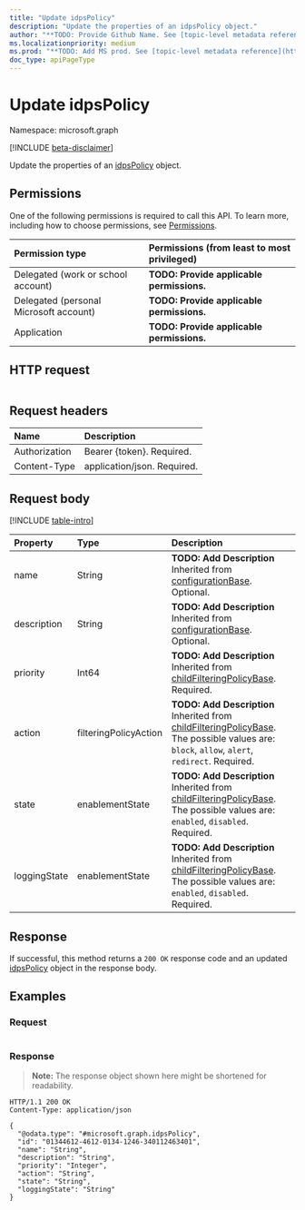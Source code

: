 ```yaml
---
title: "Update idpsPolicy"
description: "Update the properties of an idpsPolicy object."
author: "**TODO: Provide Github Name. See [topic-level metadata reference](https://msgo.azurewebsites.net/add/document/guidelines/metadata.html#topic-level-metadata)**"
ms.localizationpriority: medium
ms.prod: "**TODO: Add MS prod. See [topic-level metadata reference](https://msgo.azurewebsites.net/add/document/guidelines/metadata.html#topic-level-metadata)**"
doc_type: apiPageType
---
```


# Update idpsPolicy
Namespace: microsoft.graph

[!INCLUDE [beta-disclaimer](../../includes/beta-disclaimer.md)]

Update the properties of an [idpsPolicy](../resources/idpspolicy.md) object.

## Permissions
One of the following permissions is required to call this API. To learn more, including how to choose permissions, see [Permissions](/graph/permissions-reference).

|Permission type|Permissions (from least to most privileged)|
|:---|:---|
|Delegated (work or school account)|**TODO: Provide applicable permissions.**|
|Delegated (personal Microsoft account)|**TODO: Provide applicable permissions.**|
|Application|**TODO: Provide applicable permissions.**|

## HTTP request

<!-- {
  "blockType": "ignored"
}
-->
``` http
```

## Request headers
|Name|Description|
|:---|:---|
|Authorization|Bearer {token}. Required.|
|Content-Type|application/json. Required.|

## Request body
[!INCLUDE [table-intro](../../includes/update-property-table-intro.md)]


|Property|Type|Description|
|:---|:---|:---|
|name|String|**TODO: Add Description** Inherited from [configurationBase](../resources/configurationbase.md). Optional.|
|description|String|**TODO: Add Description** Inherited from [configurationBase](../resources/configurationbase.md). Optional.|
|priority|Int64|**TODO: Add Description** Inherited from [childFilteringPolicyBase](../resources/childfilteringpolicybase.md). Required.|
|action|filteringPolicyAction|**TODO: Add Description** Inherited from [childFilteringPolicyBase](../resources/childfilteringpolicybase.md). The possible values are: `block`, `allow`, `alert`, `redirect`. Required.|
|state|enablementState|**TODO: Add Description** Inherited from [childFilteringPolicyBase](../resources/childfilteringpolicybase.md). The possible values are: `enabled`, `disabled`. Required.|
|loggingState|enablementState|**TODO: Add Description** Inherited from [childFilteringPolicyBase](../resources/childfilteringpolicybase.md). The possible values are: `enabled`, `disabled`. Required.|



## Response

If successful, this method returns a `200 OK` response code and an updated [idpsPolicy](../resources/idpspolicy.md) object in the response body.

## Examples

### Request
<!-- {
  "blockType": "request",
  "name": "update_idpspolicy"
}
-->
``` http

```


### Response
>**Note:** The response object shown here might be shortened for readability.
<!-- {
  "blockType": "response",
  "truncated": true
}
-->
``` http
HTTP/1.1 200 OK
Content-Type: application/json

{
  "@odata.type": "#microsoft.graph.idpsPolicy",
  "id": "01344612-4612-0134-1246-340112463401",
  "name": "String",
  "description": "String",
  "priority": "Integer",
  "action": "String",
  "state": "String",
  "loggingState": "String"
}
```

